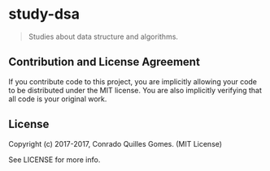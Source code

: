 # study-dsa
> Studies about data structure and algorithms.

## Contribution and License Agreement

If you contribute code to this project, you are implicitly allowing your code
to be distributed under the MIT license. You are also implicitly verifying that
all code is your original work.

## License

Copyright (c) 2017-2017, Conrado Quilles Gomes. (MIT License)

See LICENSE for more info.